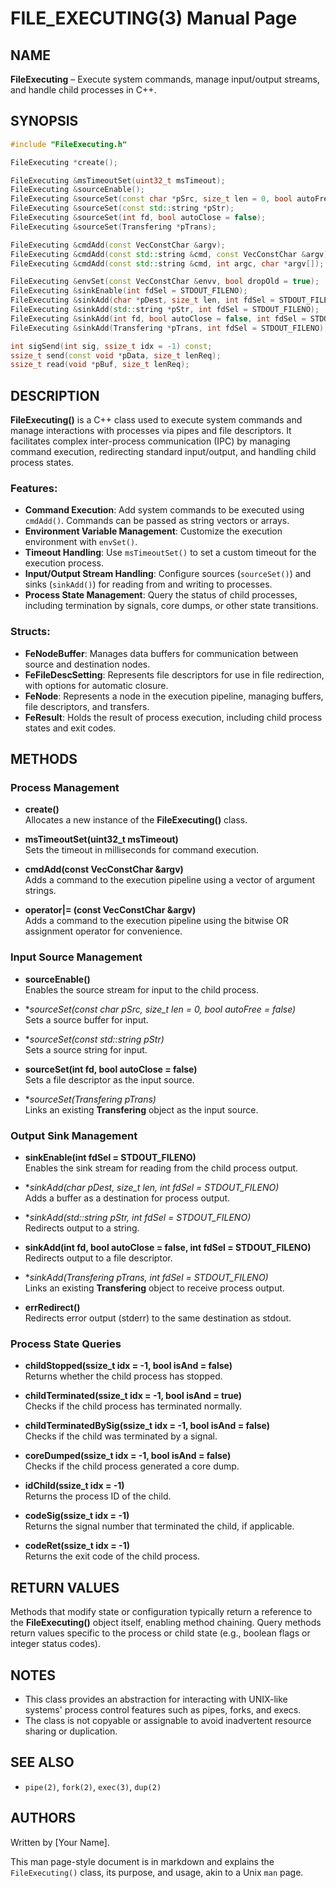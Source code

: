 
# FILE_EXECUTING(3) Manual Page

## NAME
**FileExecuting** – Execute system commands, manage input/output streams, and handle child processes in C++.

## SYNOPSIS
```cpp
#include "FileExecuting.h"

FileExecuting *create();

FileExecuting &msTimeoutSet(uint32_t msTimeout);
FileExecuting &sourceEnable();
FileExecuting &sourceSet(const char *pSrc, size_t len = 0, bool autoFree = false);
FileExecuting &sourceSet(const std::string *pStr);
FileExecuting &sourceSet(int fd, bool autoClose = false);
FileExecuting &sourceSet(Transfering *pTrans);

FileExecuting &cmdAdd(const VecConstChar &argv);
FileExecuting &cmdAdd(const std::string &cmd, const VecConstChar &argv);
FileExecuting &cmdAdd(const std::string &cmd, int argc, char *argv[]);

FileExecuting &envSet(const VecConstChar &envv, bool dropOld = true);
FileExecuting &sinkEnable(int fdSel = STDOUT_FILENO);
FileExecuting &sinkAdd(char *pDest, size_t len, int fdSel = STDOUT_FILENO);
FileExecuting &sinkAdd(std::string *pStr, int fdSel = STDOUT_FILENO);
FileExecuting &sinkAdd(int fd, bool autoClose = false, int fdSel = STDOUT_FILENO);
FileExecuting &sinkAdd(Transfering *pTrans, int fdSel = STDOUT_FILENO);

int sigSend(int sig, ssize_t idx = -1) const;
ssize_t send(const void *pData, size_t lenReq);
ssize_t read(void *pBuf, size_t lenReq);
```

## DESCRIPTION
**FileExecuting()** is a C++ class used to execute system commands and manage interactions with processes via pipes and file descriptors. It facilitates complex inter-process communication (IPC) by managing command execution, redirecting standard input/output, and handling child process states.

### Features:
- **Command Execution**: Add system commands to be executed using `cmdAdd()`. Commands can be passed as string vectors or arrays.
- **Environment Variable Management**: Customize the execution environment with `envSet()`.
- **Timeout Handling**: Use `msTimeoutSet()` to set a custom timeout for the execution process.
- **Input/Output Stream Handling**: Configure sources (`sourceSet()`) and sinks (`sinkAdd()`) for reading from and writing to processes.
- **Process State Management**: Query the status of child processes, including termination by signals, core dumps, or other state transitions.

### Structs:
- **FeNodeBuffer**: Manages data buffers for communication between source and destination nodes. 
- **FeFileDescSetting**: Represents file descriptors for use in file redirection, with options for automatic closure.
- **FeNode**: Represents a node in the execution pipeline, managing buffers, file descriptors, and transfers.
- **FeResult**: Holds the result of process execution, including child process states and exit codes.

## METHODS

### Process Management
- **create()**  
  Allocates a new instance of the **FileExecuting()** class.

- **msTimeoutSet(uint32_t msTimeout)**  
  Sets the timeout in milliseconds for command execution.

- **cmdAdd(const VecConstChar &argv)**  
  Adds a command to the execution pipeline using a vector of argument strings.

- **operator|= (const VecConstChar &argv)**  
  Adds a command to the execution pipeline using the bitwise OR assignment operator for convenience.

### Input Source Management
- **sourceEnable()**  
  Enables the source stream for input to the child process.

- **sourceSet(const char *pSrc, size_t len = 0, bool autoFree = false)**  
  Sets a source buffer for input.

- **sourceSet(const std::string *pStr)**  
  Sets a source string for input.

- **sourceSet(int fd, bool autoClose = false)**  
  Sets a file descriptor as the input source.

- **sourceSet(Transfering *pTrans)**  
  Links an existing **Transfering** object as the input source.

### Output Sink Management
- **sinkEnable(int fdSel = STDOUT_FILENO)**  
  Enables the sink stream for reading from the child process output.

- **sinkAdd(char *pDest, size_t len, int fdSel = STDOUT_FILENO)**  
  Adds a buffer as a destination for process output.

- **sinkAdd(std::string *pStr, int fdSel = STDOUT_FILENO)**  
  Redirects output to a string.

- **sinkAdd(int fd, bool autoClose = false, int fdSel = STDOUT_FILENO)**  
  Redirects output to a file descriptor.

- **sinkAdd(Transfering *pTrans, int fdSel = STDOUT_FILENO)**  
  Links an existing **Transfering** object to receive process output.

- **errRedirect()**  
  Redirects error output (stderr) to the same destination as stdout.

### Process State Queries
- **childStopped(ssize_t idx = -1, bool isAnd = false)**  
  Returns whether the child process has stopped.

- **childTerminated(ssize_t idx = -1, bool isAnd = true)**  
  Checks if the child process has terminated normally.

- **childTerminatedBySig(ssize_t idx = -1, bool isAnd = false)**  
  Checks if the child was terminated by a signal.

- **coreDumped(ssize_t idx = -1, bool isAnd = false)**  
  Checks if the child process generated a core dump.

- **idChild(ssize_t idx = -1)**  
  Returns the process ID of the child.

- **codeSig(ssize_t idx = -1)**  
  Returns the signal number that terminated the child, if applicable.

- **codeRet(ssize_t idx = -1)**  
  Returns the exit code of the child process.

## RETURN VALUES
Methods that modify state or configuration typically return a reference to the **FileExecuting()** object itself, enabling method chaining. Query methods return values specific to the process or child state (e.g., boolean flags or integer status codes).

## NOTES
- This class provides an abstraction for interacting with UNIX-like systems' process control features such as pipes, forks, and execs.
- The class is not copyable or assignable to avoid inadvertent resource sharing or duplication.

## SEE ALSO
- `pipe(2)`, `fork(2)`, `exec(3)`, `dup(2)`

## AUTHORS
Written by [Your Name].

This man page-style document is in markdown and explains the `FileExecuting()` class, its purpose, and usage, akin to a Unix `man` page.

